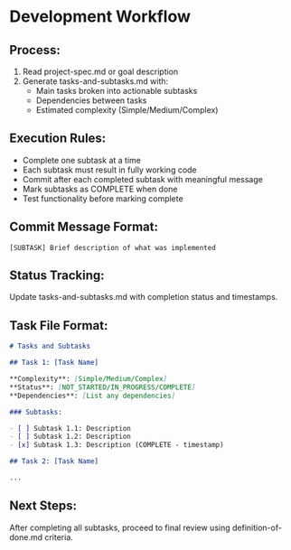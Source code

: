 # Development Workflow

## Process:

1. Read project-spec.md or goal description
2. Generate tasks-and-subtasks.md with:
   - Main tasks broken into actionable subtasks
   - Dependencies between tasks
   - Estimated complexity (Simple/Medium/Complex)

## Execution Rules:

- Complete one subtask at a time
- Each subtask must result in fully working code
- Commit after each completed subtask with meaningful message
- Mark subtasks as COMPLETE when done
- Test functionality before marking complete

## Commit Message Format:

`[SUBTASK] Brief description of what was implemented`

## Status Tracking:

Update tasks-and-subtasks.md with completion status and timestamps.

## Task File Format:

```markdown
# Tasks and Subtasks

## Task 1: [Task Name]

**Complexity**: [Simple/Medium/Complex]
**Status**: [NOT_STARTED/IN_PROGRESS/COMPLETE]
**Dependencies**: [List any dependencies]

### Subtasks:

- [ ] Subtask 1.1: Description
- [ ] Subtask 1.2: Description
- [x] Subtask 1.3: Description (COMPLETE - timestamp)

## Task 2: [Task Name]

...
```

## Next Steps:

After completing all subtasks, proceed to final review using definition-of-done.md criteria.
